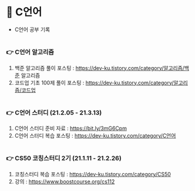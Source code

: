 # 📌 C언어
- C언어 공부 기록  
#  

### 👉 C언어 알고리즘 
1. 백준 알고리즘 풀이 포스팅 : https://dev-ku.tistory.com/category/알고리즘/백준 알고리즘 
2. 코드업 기초 100제 풀이 포스팅 : https://dev-ku.tistory.com/category/알고리즘/코드업 
#

### 👉 C언어 스터디 (21.2.05 - 21.3.13)
1. C언어 스터디 준비 자료 : https://bit.ly/3mG6Cpm
2. C언어 스터디 복습 포스팅 : https://dev-ku.tistory.com/category/C언어  
#

### 👉 CS50 코칭스터디 2기 (21.1.11 - 21.2.26)
1. 코칭스터디 복습 포스팅 : https://dev-ku.tistory.com/category/CS50
2. 강의 : https://www.boostcourse.org/cs112
